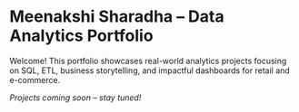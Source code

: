 # Meenakshi Sharadha – Data Analytics Portfolio

Welcome! This portfolio showcases real-world analytics projects focusing on SQL, ETL, business storytelling, and impactful dashboards for retail and e-commerce.

_Projects coming soon – stay tuned!_
